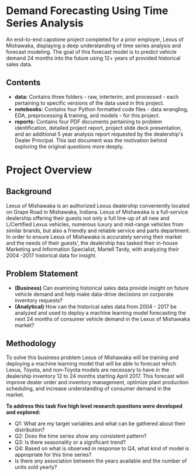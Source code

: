 # Demand Forecasting Using Time Series Analysis #
An end-to-end capstone project completed for a prior employer, Lexus of Mishawaka, displaying a deep understanding of time series analysis and forecast modeling. The goal of this forecast model is to predict vehicle demand 24 months into the future using 12+ years of provided historical sales data. 

## Contents ##
* **data:** Contains three folders - raw, interterim, and processed - each pertaining to specific versions of the data used in this project.
* **notebooks:** Contains four Python formatted code files - data wrangling, EDA, preprocessing & training, and models - for this project.
* **reports:** Contains four PDF documents pertaining to problem identification, detailed project report, project slide deck presentation, and an additional 5 year analysis report requested by the dealership's Dealer Principal. This last document was the motivation behind exploring the original questions more deeply.

# Project Overview #
## Background ##
Lexus of Mishawaka is an authorized Lexus dealership conveniently located on Grape Road in Mishawaka, Indiana. Lexus of Mishawaka is a full-service dealership offering their guests not only a full line-up of all new and L/Certified Lexus vehicles, numerous luxury and mid-range vehicles from similar brands, but also a friendly and reliable service and parts department. In order to ensure Lexus of Mishawaka is accurately serving their market and the needs of their guests’, the dealership has tasked their in-house Marketing and Information Specialist, Martell Tardy, with analyzing their 2004 -2017 historical data for insight.

## Problem Statement ##
* **(Business)** Can examining historical sales data provide insight on future vehicle demand and help make data-drive decisions on corporate inventory requests?
* **(Analytical)** How can the historical sales data from 2004 - 2017 be analyzed and used to deploy a machine learning model forecasting the next 24 months of consumer vehicle demand in the Lexus of Mishawaka market?

## Methodology ##
To solve this business problem Lexus of Mishawaka will be training and deploying a machine learning model that will be able to forecast which Lexus, Toyota, and non-Toyota models are necessary to have in the dealership inventory 12 to 24 months starting April 2017. This forecast will improve dealer order and inventory management, optimize plant production scheduling, and increase understanding of consumer demand in the market. 

**To address this task five high level research questions were developed and explored:**
* Q1: What are my target variables and what can be gathered about their distribution?
* Q2: Does the time series show any consistent pattern? 
* Q3: Is there seasonality or a significant trend?
* Q4: Based on what is observed in response to Q4, what kind of model is appropriate for this time series?
* Is there any association between the years available and the number of units sold yearly?
